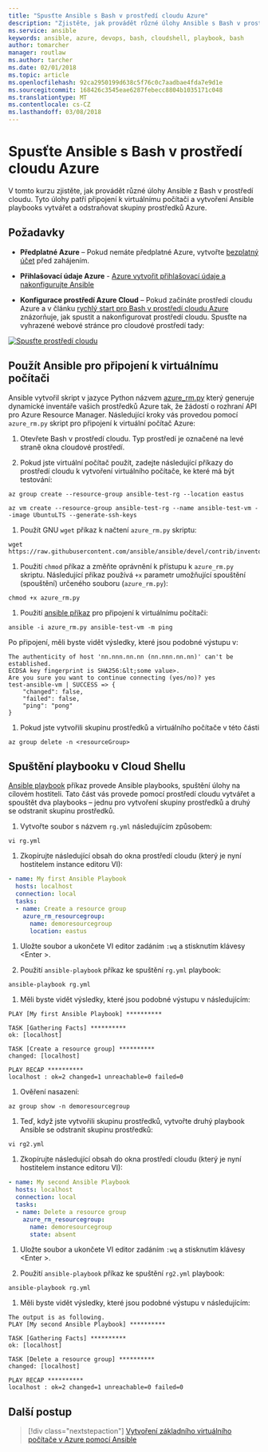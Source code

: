 ```yaml
---
title: "Spusťte Ansible s Bash v prostředí cloudu Azure"
description: "Zjistěte, jak provádět různé úlohy Ansible s Bash v prostředí cloudu Azure"
ms.service: ansible
keywords: ansible, azure, devops, bash, cloudshell, playbook, bash
author: tomarcher
manager: routlaw
ms.author: tarcher
ms.date: 02/01/2018
ms.topic: article
ms.openlocfilehash: 92ca2950199d638c5f76c0c7aadbae4fda7e9d1e
ms.sourcegitcommit: 168426c3545eae6287febecc8804b1035171c048
ms.translationtype: MT
ms.contentlocale: cs-CZ
ms.lasthandoff: 03/08/2018
---
```

# <a name="run-ansible-with-bash-in-azure-cloud-shell"></a>Spusťte Ansible s Bash v prostředí cloudu Azure

V tomto kurzu zjistěte, jak provádět různé úlohy Ansible z Bash v prostředí cloudu. Tyto úlohy patří připojení k virtuálnímu počítači a vytvoření Ansible playbooks vytvářet a odstraňovat skupiny prostředků Azure.

## <a name="prerequisites"></a>Požadavky

- **Předplatné Azure** – Pokud nemáte předplatné Azure, vytvořte [bezplatný účet](https://azure.microsoft.com/free/?ref=microsoft.com&utm_source=microsoft.com&utm_medium=docs&utm_campaign=visualstudio) před zahájením.

- **Přihlašovací údaje Azure** - [Azure vytvořit přihlašovací údaje a nakonfigurujte Ansible](/azure/virtual-machines/linux/ansible-install-configure#create-azure-credentials)

- **Konfigurace prostředí Azure Cloud** – Pokud začínáte prostředí cloudu Azure a v článku [rychlý start pro Bash v prostředí cloudu Azure](https://docs.microsoft.com/en-us/azure/cloud-shell/quickstart) znázorňuje, jak spustit a nakonfigurovat prostředí cloudu. Spusťte na vyhrazené webové stránce pro cloudové prostředí tady:

[![Spusťte prostředí cloudu](https://shell.azure.com/images/launchcloudshell.png "spusťte cloudové prostředí Shell")](https://shell.azure.com)

## <a name="use-ansible-to-connect-to-a-vm"></a>Použít Ansible pro připojení k virtuálnímu počítači
Ansible vytvořil skript v jazyce Python názvem [azure_rm.py](https://github.com/ansible/ansible/blob/devel/contrib/inventory/azure_rm.py) který generuje dynamické inventáře vašich prostředků Azure tak, že žádostí o rozhraní API pro Azure Resource Manager. Následující kroky vás provedou pomocí `azure_rm.py` skript pro připojení k virtuální počítač Azure:

1. Otevřete Bash v prostředí cloudu. Typ prostředí je označené na levé straně okna cloudové prostředí.

1. Pokud jste virtuální počítač použít, zadejte následující příkazy do prostředí cloudu k vytvoření virtuálního počítače, ke které má být testování:

  ```azurecli-interactive
  az group create --resource-group ansible-test-rg --location eastus
  ```

  ```azurecli-interactive
  az vm create --resource-group ansible-test-rg --name ansible-test-vm --image UbuntuLTS --generate-ssh-keys
  ```

1. Použít GNU `wget` příkaz k načtení `azure_rm.py` skriptu:

  ```azurecli-interactive
  wget https://raw.githubusercontent.com/ansible/ansible/devel/contrib/inventory/azure_rm.py
  ```

1. Použití `chmod` příkaz a změňte oprávnění k přístupu k `azure_rm.py` skriptu. Následující příkaz používá `+x` parametr umožňující spouštění (spouštění) určeného souboru (`azure_rm.py`):

  ```azurecli-interactive
  chmod +x azure_rm.py
  ```

1. Použití [ansible příkaz](https://docs.ansible.com/ansible/2.4/ansible.html) pro připojení k virtuálnímu počítači: 

  ```azurecli-interactive
  ansible -i azure_rm.py ansible-test-vm -m ping
  ```

  Po připojení, měli byste vidět výsledky, které jsou podobné výstupu v:

  ```Output
  The authenticity of host 'nn.nnn.nn.nn (nn.nnn.nn.nn)' can't be established.
  ECDSA key fingerprint is SHA256:&lt;some value>.
  Are you sure you want to continue connecting (yes/no)? yes
  test-ansible-vm | SUCCESS => {
      "changed": false,
      "failed": false,
      "ping": "pong"
  }
  ```

1. Pokud jste vytvořili skupinu prostředků a virtuálního počítače v této části

  ```azurecli-interactive
  az group delete -n <resourceGroup>
  ```

## <a name="run-a-playbook-in-cloud-shell"></a>Spuštění playbooku v Cloud Shellu
[Ansible playbook](https://docs.ansible.com/ansible/2.4/ansible-playbook.html) příkaz provede Ansible playbooks, spuštění úlohy na cílovém hostiteli. Tato část vás provede pomocí prostředí cloudu vytvářet a spouštět dva playbooks – jednu pro vytvoření skupiny prostředků a druhý se odstranit skupinu prostředků. 

1. Vytvořte soubor s názvem `rg.yml` následujícím způsobem:

  ```azurecli-interactive
  vi rg.yml
  ```

1. Zkopírujte následující obsah do okna prostředí cloudu (který je nyní hostitelem instance editoru VI):

  ```yml
  - name: My first Ansible Playbook
    hosts: localhost
    connection: local
    tasks:
    - name: Create a resource group
      azure_rm_resourcegroup:
        name: demoresourcegroup
        location: eastus
  ```

1. Uložte soubor a ukončete VI editor zadáním `:wq` a stisknutím klávesy &lt;Enter >.

1. Použití `ansible-playbook` příkaz ke spuštění `rg.yml` playbook:

  ```azurecli-interactive
  ansible-playbook rg.yml
  ```

1. Měli byste vidět výsledky, které jsou podobné výstupu v následujícím:

  ```Output
  PLAY [My first Ansible Playbook] **********

  TASK [Gathering Facts] **********
  ok: [localhost]

  TASK [Create a resource group] **********
  changed: [localhost]

  PLAY RECAP **********
  localhost : ok=2 changed=1 unreachable=0 failed=0
  ```

1. Ověření nasazení:

  ```azurecli-interactive
  az group show -n demoresourcegroup
  ```

1. Teď, když jste vytvořili skupinu prostředků, vytvořte druhý playbook Ansible se odstranit skupinu prostředků:

  ```azurecli-interactive
  vi rg2.yml
  ```

1. Zkopírujte následující obsah do okna prostředí cloudu (který je nyní hostitelem instance editoru VI):

  ```yml
  - name: My second Ansible Playbook
    hosts: localhost
    connection: local
    tasks:
    - name: Delete a resource group
      azure_rm_resourcegroup:
        name: demoresourcegroup
        state: absent
  ```

1. Uložte soubor a ukončete VI editor zadáním `:wq` a stisknutím klávesy &lt;Enter >.

1. Použití `ansible-playbook` příkaz ke spuštění `rg2.yml` playbook:

  ```azurecli-interactive
  ansible-playbook rg.yml
  ```

1. Měli byste vidět výsledky, které jsou podobné výstupu v následujícím:

  ```Output
  The output is as following. 
  PLAY [My second Ansible Playbook] **********

  TASK [Gathering Facts] **********
  ok: [localhost]

  TASK [Delete a resource group] **********
  changed: [localhost]

  PLAY RECAP **********
  localhost : ok=2 changed=1 unreachable=0 failed=0
  ```

## <a name="next-steps"></a>Další postup

> [!div class="nextstepaction"] 
> [Vytvoření základního virtuálního počítače v Azure pomocí Ansible](/azure/virtual-machines/linux/ansible-create-vm)
